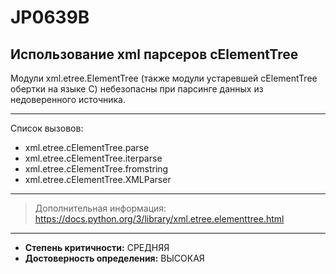# JP0639B
## Использование xml парсеров cElementTree
Модули xml.etree.ElementTree (также модули устаревшей cElementTree 
обертки на языке С) небезопасны при парсинге данных из недоверенного источника.


---
Список вызовов:

* xml.etree.cElementTree.parse
* xml.etree.cElementTree.iterparse
* xml.etree.cElementTree.fromstring
* xml.etree.cElementTree.XMLParser

---
> Дополнительная информация:
> <https://docs.python.org/3/library/xml.etree.elementtree.html>
---
* __Степень критичности:__ СРЕДНЯЯ
* __Достоверность определения:__ ВЫСОКАЯ